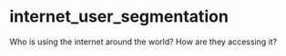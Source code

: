 # internet_user_segmentation
Who is using the internet around the world? How are they accessing it? 
